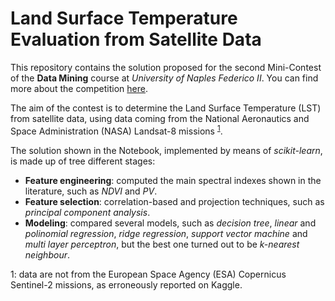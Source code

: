 # Land Surface Temperature Evaluation from Satellite Data
This repository contains the solution proposed for the second Mini-Contest of the **Data Mining** course at *University of Naples Federico II*.
You can find more about the competition [here](https://www.kaggle.com/c/unina-data-mining-2021-minicontest-n2/overview).

The aim of the contest is to determine the Land Surface Temperature (LST) from satellite data, using data coming from the National Aeronautics and Space Administration (NASA) Landsat-8 missions <sup>[1](#footnote1)</sup>.

The solution shown in the Notebook, implemented by means of *scikit-learn*, is made up of tree different stages:
- **Feature engineering**: computed the main spectral indexes shown in the literature, such as *NDVI* and *PV*.
- **Feature selection**: correlation-based and projection techniques, such as *principal component analysis*.
- **Modeling**: compared several models, such as *decision tree*, *linear* and *polinomial regression*, *ridge regression*, *support vector machine* and *multi layer perceptron*, but the best one turned out to be *k-nearest neighbour*.




<a name="footnote1">1</a>: data are not from the European Space Agency (ESA) Copernicus Sentinel-2 missions, as erroneously reported on Kaggle.
